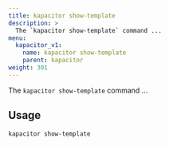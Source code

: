 ```yaml
---
title: kapacitor show-template
description: >
  The `kapacitor show-template` command ...
menu:
  kapacitor_v1:
    name: kapacitor show-template
    parent: kapacitor
weight: 301
---
```


The `kapacitor show-template` command ...

## Usage

```sh
kapacitor show-template
```
